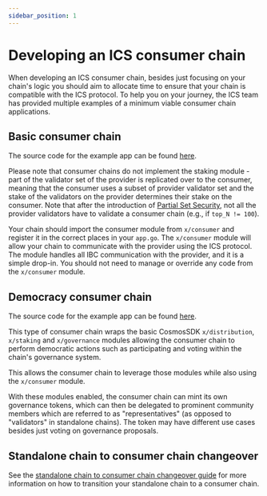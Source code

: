 ```yaml
---
sidebar_position: 1
---
```

# Developing an ICS consumer chain

When developing an ICS consumer chain, besides just focusing on your chain's logic you should aim to allocate time to ensure that your chain is compatible with the ICS protocol.
To help you on your journey, the ICS team has provided multiple examples of a minimum viable consumer chain applications.

## Basic consumer chain

The source code for the example app can be found [here](https://github.com/cosmos/interchain-security/tree/main/app/consumer).

Please note that consumer chains do not implement the staking module - part of the validator set of the provider is replicated over to the consumer,
meaning that the consumer uses a subset of provider validator set and the stake of the validators on the provider determines their stake on the consumer.
Note that after the introduction of [Partial Set Security](../adrs/adr-015-partial-set-security.md), not all the provider validators have to validate a consumer chain (e.g., if `top_N != 100`).

Your chain should import the consumer module from `x/consumer` and register it in the correct places in your `app.go`.
The `x/consumer` module will allow your chain to communicate with the provider using the ICS protocol. The module handles all IBC communication with the provider, and it is a simple drop-in.
You should not need to manage or override any code from the `x/consumer` module.

## Democracy consumer chain

The source code for the example app can be found [here](https://github.com/cosmos/interchain-security/tree/main/app/consumer-democracy).

This type of consumer chain wraps the basic CosmosSDK `x/distribution`, `x/staking` and `x/governance` modules allowing the consumer chain to perform democratic actions such as participating and voting within the chain's governance system.

This allows the consumer chain to leverage those modules while also using the `x/consumer` module.

With these modules enabled, the consumer chain can mint its own governance tokens, which can then be delegated to prominent community members which are referred to as "representatives" (as opposed to "validators" in standalone chains). The token may have different use cases besides just voting on governance proposals.

## Standalone chain to consumer chain changeover

See the [standalone chain to consumer chain changeover guide](./changeover-procedure.md) for more information on how to transition your standalone chain to a consumer chain.

